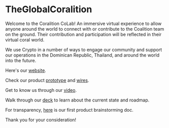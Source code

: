 # TheGlobalCoralition

Welcome to the Coralition CoLab! An immersive virtual experience to allow anyone around the world to connect with or contribute to the Coalition team on the ground. Their contribution and participation will be reflected in their virtual coral world.

We use Crypto in a number of ways to engage our community and support our operations in the Dominican Republic, Thailand, and around the world into the future. 

Here's our [website](https://www.globalcoralition.org/).

Check our product [prototype](https://www.figma.com/proto/4P2tAJM1wL1SWtjVHvIfqI/Coralition-Hack?node-id=236%3A2&scaling=min-zoom) and [wires](https://www.figma.com/file/4P2tAJM1wL1SWtjVHvIfqI/Coralition-Hack?node-id=0%3A1). 

Get to know us through our [video](https://www.youtube.com/watch?v=V_221qcl2mg).

Walk through our [deck](https://drive.google.com/file/d/1Bntw1fH8zkNMeaZsAinU2yL6CzfOXgwU/view?usp=sharing) to learn about the current state and roadmap.

For transparency, [here](https://www.notion.so/abridged/Global-Coralition-4e2df9c7c2114c6eb697cd9f3c2b9d91) is our first product brainstorming doc.

Thank you for your consideration!
